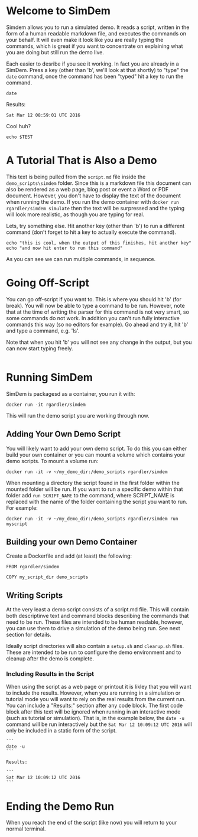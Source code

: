 # Welcome to SimDem

Simdem allows you to run a simulated demo. It reads a script, written
in the form of a human readable markdown file, and executes the
commands on your behalf. It will even make it look like you are really
typing the commands, which is great if you want to concentrate on
explaining what you are doing but still run the demo live.

Each easier to desribe if you see it working. In fact you are already
in a SimDem. Press a key (other than 'b', we'll look at that shortly)
to "type" the `date` command, once the command has been "typed" hit
a key to run the command.

```
date
```

Results:

```
Sat Mar 12 08:59:01 UTC 2016
```

Cool huh?

```
echo $TEST
```

# A Tutorial That is Also a Demo

This text is being pulled from the `script.md` file inside the
`demo_scripts\simdem` folder. Since this is a markdown file this
document can also be rendered as a web page, blog post or event a Word
or PDF document. However, you don't have to display the text of the
document when running the demo. If you run the demo container with
`docker run rgardler/simdem simulate` then the text will be surpressed
and the typing will look more realistic, as though you are typing for
real.

Lets, try something else. Hit another key (other than 'b') to run a
different command (don't forget to hit a key to actually execute the
command).

```
echo "this is cool, when the output of this finishes, hit another key"
echo "and now hit enter to run this command"
```

As you can see we can run multiple commands, in sequence.

# Going Off-Script

You can go off-script if you want to. This is where you should hit 'b'
(for break). You will now be able to type a command to be
run. However, note that at the time of writing the parser for this
command is not very smart, so some commands do not work. In addition
you can't run fully interactive commands this way (so no editors for
example). Go ahead and try it, hit 'b' and type a command, e.g. 'ls'.

Note that when you hit 'b' you will not see any change in the output,
but you can now start typing freely.

```
```

# Running SimDem

SimDem is packagesd as a container, you run it with:

`docker run -it rgardler/simdem`

This will run the demo script you are working through now.

## Adding Your Own Demo Script

You will likely want to add your own demo script. To do this you can
either build your own container or you can mount a volume which
contains your demo scripts. To mount a volume run:

`docker run -it -v ~/my_demo_dir:/demo_scripts rgardler/simdem`

When mounting a directory the script found in the first folder within
the mounted folder will be run. If you want to run a specific demo
within that folder add `run SCRIPT_NAME` to the command, where
SCRIPT_NAME is replaced with the name of the folder containing the
script you want to run. For example:

`docker run -it -v ~/my_demo_dir:/demo_scripts rgardler/simdem run myscript`

## Building your own Demo Container

Create a Dockerfile and add (at least) the following:

   ```
   FROM rgardler/simdem
   
   COPY my_script_dir demo_scripts
   ```

## Writing Scripts

At the very least a demo script consists of a script.md file. This
will contain both descriptinve text and command blocks describing the
commands that need to be run. These files are intended to be human
readable, however, you can use them to drive a simulation of the demo
being run. See next section for details.

Ideally script directories will also contain a `setup.sh` and
`clearup.sh` files. These are intended to be run to configure the demo
environment and to cleanup after the demo is complete.

### Including Results in the Script

When using the script as a web page or printout it is likley that you
will want to include the results. However, when you are running in a
simulation or tutorial mode you will want to rely on the real results
from the current run. You can include a "Results:" section after any
code block. The first code block after this text will be ignored when
running in an interactive mode (such as tutorial or simulation). That
is, in the example below, the `date -u` command will be run
interactively but the `Sat Mar 12 10:09:12 UTC 2016` will only be
included in a static form of the script.

    ```
    date -u
    ```

    Results:

    ```
    Sat Mar 12 10:09:12 UTC 2016
    ```

# Ending the Demo Run

When you reach the end of the script (like now) you will return to
your normal terminal.
